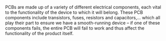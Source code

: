PCBs are made up of a variety of different electrical components, each vital to the functionality of the device to which it will belong. These PCB components include transistors, fuses, resistors and capacitors,... which all play their part to ensure we have a smooth-running device – if one of these components fails, the entire PCB will fail to work and thus affect the functionality of the product itself.